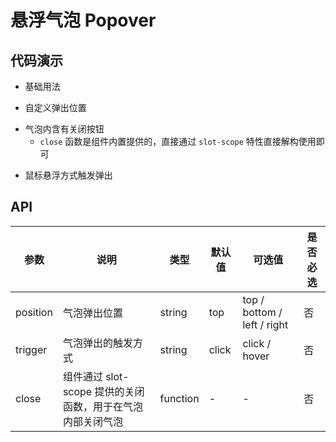 # 悬浮气泡 Popover

## 代码演示

- 基础用法

<ClientOnly>
  <demo-popover-1 />
</ClientOnly>

- 自定义弹出位置

<ClientOnly>
  <demo-popover-2 />
</ClientOnly>

- 气泡内含有关闭按钮
  - `close` 函数是组件内置提供的，直接通过 `slot-scope` 特性直接解构使用即可

<ClientOnly>
  <demo-popover-3 />
</ClientOnly>

- 鼠标悬浮方式触发弹出

<ClientOnly>
  <demo-popover-4 />
</ClientOnly>

## API

| 参数     | 说明                                                       | 类型     | 默认值 | 可选值                      | 是否必选 |
| -------- | ---------------------------------------------------------- | -------- | ------ | --------------------------- | -------- |
| position | 气泡弹出位置                                               | string   | top    | top / bottom / left / right | 否       |
| trigger  | 气泡弹出的触发方式                                         | string   | click  | click / hover               | 否       |
| close    | 组件通过 slot-scope 提供的关闭函数，用于在气泡内部关闭气泡 | function | -      | -                           | 否       |
